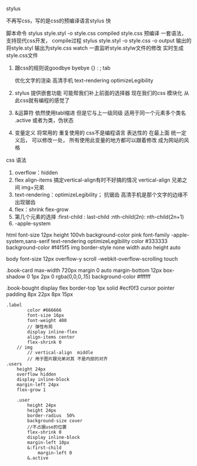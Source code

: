 stylus 

 不再写css，写的是css的预编译语言stylus
 快

 脚本命令 stylus style.styl -o style.css
 compiled style.css 预编译
 一套语法，支持现代css开发，
 compile过程
 stylus style.styl -o style.css
 -o output 输出的 将style.styl 输出为style.css
 watch 一直监听style.stylw文件的修改 实时生成style.css文件

 1. 跟css的规则说goodbye byebye
    {} : ; tab

     优化文字的渲染 高清手机
     text-rendering optimizeLegibility

2. stylus 提供嵌套功能
   可能帮我们补上前面的选择器
   现在我们的css 模块化   从此css就有编程的感觉了
3. &运算符
   依然使用tabl缩进  但是它与上一级同级
   适用于同一个元素多个类名 .active
   或者为类，伪状态

4. 变量定义
   将常用的 重复使用的
   css不是编程语言 表达性的
   在最上面 统一定义后， 可以修改一处，
   所有使用此变量的地方都可以跟着修改
   成为网站的风格

css 语法
   1. overflow：hidden 
   2. flex align-items 搞定vertical-align有时不好搞的情况
   vertical-align 兄弟之间 img+兄弟
   3. text-rendering：optimizeLegibility；
   抗锯齿 高清手机是那个文字的边缘不出现锯齿
   4. flex：shrink
      flex-grow
   5. 第几个元素的选择
      :first-child : last-child
      :nth-child(2n): nth-child(2n+1)
   6. -apple-system





   html
    font-size 12px
    height 100vh
    background-color pink 
    font-family -apple-system,sans-serif
    text-rendering optimizeLegibility
    color #333333
    background-color #f4f5f5
img
    border-style none
    width auto
    height auto


 body 
    font-size 12px
    overflow-y scroll
    -webkit-overflow-scrolling touch

.book-card 
    max-width 720px
    margin 0 auto
    margin-bottom 12px
    box-shadow 0 1px 2px 0 rgba(0,0,0,.15)
    background-color #ffffff

 .book-bought 
    display flex
    border-top 1px solid #ecf0f3
    cursor pointer
    padding 8px 22px 8px 15px 

    .label 
            color #666666
            font-size 16px
            font-weight 400
            // 弹性布局
            display inline-flex
            align-items center
            flex-shrink 0
        // img
            // vertical-align  middle
            // 用于图片跟兄弟对其 不是内部的对齐
    .users
        height 24px
        overflow hidden
        display inline-block
        margin-left 24px
        flex-grow 1

        .user
            height 24px
            height 24px
            border-radius  50%
            background-size cover
            //不占据use的位置
            flex-shrink 0
            display inline-block
            margin-left 10px
            &:first-child
                margin-left 0
            &.active





